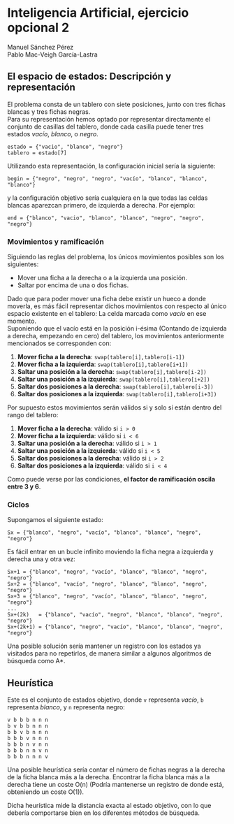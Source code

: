 
Inteligencia Artificial, ejercicio opcional 2
=============================================

Manuel Sánchez Pérez  
Pablo Mac-Veigh García-Lastra

El espacio de estados: Descripción y representación
---------------------------------------------------

El problema consta de un tablero con siete posiciones, junto con tres fichas blancas y tres fichas negras.  
Para su representación hemos optado por representar directamente el conjunto de casillas del tablero, donde cada casilla puede tener tres estados *vacío*, *blanco*, o *negro*.

```
estado = {"vacio", "blanco", "negro"}
tablero = estado[7]
```

Utilizando esta representación, la configuración inicial sería la siguiente:

```
begin = {"negro", "negro", "negro", "vacío", "blanco", "blanco", "blanco"}
```

y la configuración objetivo sería cualquiera en la que todas las celdas blancas aparezcan primero, de izquierda a derecha. Por ejemplo:

```
end = {"blanco", "vacio", "blanco", "blanco", "negro", "negro", "negro"}
```

### Movimientos y ramificación

Siguiendo las reglas del problema, los únicos movimientos posibles son los siguientes:

 - Mover una ficha a la derecha o a la izquierda una posición.
 - Saltar por encima de una o dos fichas.

Dado que para poder mover una ficha debe existir un hueco a donde moverla, es más fácil representar dichos movimientos con respecto al único espacio existente en el tablero: La celda marcada como *vacío* en ese momento.  
Suponiendo que el vacío está en la posición i-ésima (Contando de izquierda a derecha, empezando en cero) del tablero, los movimientos anteriormente mencionados se corresponden con:

 1. **Mover ficha a la derecha**: `swap(tablero[i],tablero[i-1])`
 2. **Mover ficha a la izquierda**: `swap(tablero[i],tablero[i+1])`
 3. **Saltar una posición a la derecha**: `swap(tablero[i],tablero[i-2])`
 4. **Saltar una posición a la izquierda**: `swap(tablero[i],tablero[i+2])`
 5. **Saltar dos posiciones a la derecha**: `swap(tablero[i],tablero[i-3])`
 6. **Saltar dos posiciones a la izquierda**: `swap(tablero[i],tablero[i+3])`

Por supuesto estos movimientos serán válidos si y solo sí están dentro del rango del tablero:

 1. **Mover ficha a la derecha**: válido si `i > 0`
 2. **Mover ficha a la izquierda**: válido si `i < 6`
 3. **Saltar una posición a la derecha**: válido si `i > 1`
 4. **Saltar una posición a la izquierda**: válido si `i < 5`
 5. **Saltar dos posiciones a la derecha**: válido si `i > 2`
 6. **Saltar dos posiciones a la izquierda**: válido si `i < 4`

Como puede verse por las condiciones, **el factor de ramificación oscila entre 3 y 6**.

### Ciclos

Supongamos el siguiente estado:

```
Sx = {"blanco", "negro", "vacío", "blanco", "blanco", "negro", "negro"}
```

Es fácil entrar en un bucle infinito moviendo la ficha negra a izquierda y derecha una y otra vez:

```
Sx+1 = {"blanco", "negro", "vacío", "blanco", "blanco", "negro", "negro"}
Sx+2 = {"blanco", "vacío", "negro", "blanco", "blanco", "negro", "negro"}
Sx+3 = {"blanco", "negro", "vacío", "blanco", "blanco", "negro", "negro"}
...
Sx+(2k)   = {"blanco", "vacío", "negro", "blanco", "blanco", "negro", "negro"}
Sx+(2k+1) = {"blanco", "negro", "vacío", "blanco", "blanco", "negro", "negro"}
```

Una posible solución sería mantener un registro con los estados ya visitados para no repetirlos, de manera similar a algunos algoritmos de búsqueda como A*.

Heurística
----------

Este es el conjunto de estados objetivo, donde `v` representa *vacío*, `b` representa *blanco*, y `n` representa negro: 

```
v b b b n n n
b v b b n n n 
b b v b n n n
b b b v n n n
b b b n v n n
b b b n n v n
b b b n n n v 
```

Una posible heurística sería contar el número de fichas negras a la derecha de la ficha blanca más a la derecha. Encontrar la ficha blanca más a la derecha tiene un coste O(n) (Podría mantenerse un registro de donde está, obteniendo un coste O(1)).

Dicha heurística mide la distancia exacta al estado objetivo, con lo que debería comportarse bien en los diferentes métodos de búsqueda.





